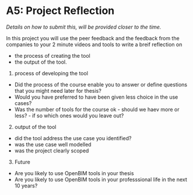 # A5: Project Reflection

*Details on how to submit this, will be provided closer to the time.*

In this project you will use the peer feedback and the feedback from the companies to your 2 minute videos and tools to write a breif reflection on 
* the process of creating the tool
* the output of the tool. 


1. process of developing the tool
* Did the process of the course enable you to answer or define questions that you might need later for thesis?
* Would you have preferred to have been given less choice in the use cases?
* Was the number of tools for the course ok - should we haev more or less? - if so which ones would you leave out?

2. output of the tool
* did the tool address the use case you identified?
* was the use case well modelled
* was the project clearly scoped

3. Future

* Are you likely to use OpenBIM tools in your thesis
* Are you likely to use OpenBIM tools in your professsional life in the next 10 years?
